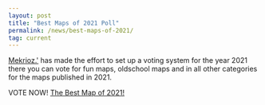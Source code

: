 ```yaml
---
layout: post
title: "Best Maps of 2021 Poll"
permalink: /news/best-maps-of-2021/
tag: current
---
```


[Mekrioz.'](/players/Mekrioz-46--39-/) has made the effort to set up a voting system for the year 2021 there you can vote for fun maps, oldschool maps and in all other categories for the maps published in 2021.

VOTE NOW! [The Best Map of 2021!](https://forum.ddnet.org/viewforum.php?f=128)
